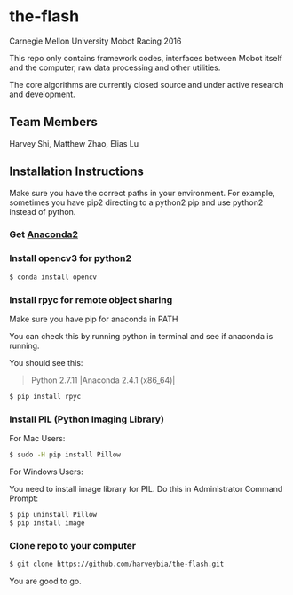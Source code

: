 # the-flash
Carnegie Mellon University Mobot Racing 2016

This repo only contains framework codes, interfaces between Mobot itself
and the computer, raw data processing and other utilities.


The core algorithms are currently closed source and under active research and
development.

## Team Members
Harvey Shi,
Matthew Zhao,
Elias Lu

## Installation Instructions
Make sure you have the correct paths in your environment.
For example, sometimes you have pip2 directing to a python2
pip and use python2 instead of python.

### Get [Anaconda2]

### Install opencv3 for python2
```sh
$ conda install opencv
```
### Install rpyc for remote object sharing
Make sure you have pip for anaconda in PATH

You can check this by running python in terminal and see if anaconda is running.

You should see this:

> Python 2.7.11 |Anaconda 2.4.1 (x86_64)|

```sh
$ pip install rpyc
```

### Install PIL (Python Imaging Library)
For Mac Users:

```sh
$ sudo -H pip install Pillow
```

For Windows Users:

You need to install image library for PIL.
Do this in Administrator Command Prompt:
```sh
$ pip uninstall Pillow
$ pip install image
```

### Clone repo to your computer
```sh
$ git clone https://github.com/harveybia/the-flash.git
```
You are good to go.

[Anaconda2]: <https://www.continuum.io/downloads>
